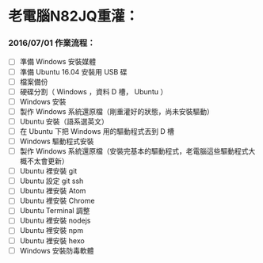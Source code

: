 # 老電腦N82JQ重灌：

### 2016/07/01 作業流程：

- [ ] 準備 Windows 安裝媒體
- [ ] 準備 Ubuntu 16.04 安裝用 USB 碟
- [ ] 檔案備份
- [ ] 硬碟分割（ Windows ，資料 D 槽， Ubuntu ）
- [ ] Windows 安裝
- [ ] 製作 Windows 系統還原檔（剛重灌好的狀態，尚未安裝驅動）
- [ ] Ubuntu 安裝（語系選英文）
- [ ] 在 Ubuntu 下把 Windows 用的驅動程式丟到 D 槽
- [ ] Windows 驅動程式安裝
- [ ] 製作 Windows 系統還原檔（安裝完基本的驅動程式，老電腦這些驅動程式大概不太會更新）
- [ ] Ubuntu 裡安裝 git
- [ ] Ubuntu 設定 git ssh
- [ ] Ubuntu 裡安裝 Atom
- [ ] Ubuntu 裡安裝 Chrome
- [ ] Ubuntu Terminal 調整
- [ ] Ubuntu 裡安裝 nodejs
- [ ] Ubuntu 裡安裝 npm
- [ ] Ubuntu 裡安裝 hexo
- [ ] Windows 安裝防毒軟體
